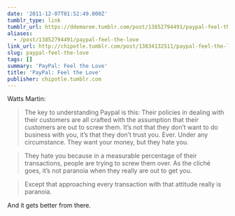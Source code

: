 ```yaml
---
date: '2011-12-07T01:52:49.000Z'
tumblr_type: link
tumblr_url: https://ddemaree.tumblr.com/post/13852794491/paypal-feel-the-love
aliases:
  - /post/13852794491/paypal-feel-the-love
link_url: http://chipotle.tumblr.com/post/13834132511/paypal-feel-the-love
slug: paypal-feel-the-love
tags: []
summary: 'PayPal: Feel the Love'
title: 'PayPal: Feel the Love'
publisher: chipotle.tumblr.com
---
```


Watts Martin:

> The key to understanding Paypal is this: Their policies in dealing with their customers are all crafted with the assumption that their customers are out to screw them. It’s not that they don’t want to do business with you, it’s that they don’t trust you. Ever. Under any circumstance. They want your money, but they hate you.

> They hate you because in a measurable percentage of their transactions, people are trying to screw them over. As the cliché goes, it’s not paranoia when they really are out to get you.

> Except that approaching every transaction with that attitude really is paranoia.

And it gets better from there.
